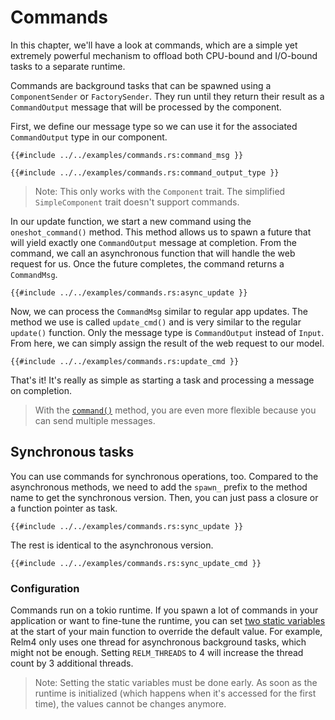 # Commands

In this chapter, we'll have a look at commands, which are a simple yet extremely powerful mechanism to offload both CPU-bound and I/O-bound tasks to a separate runtime.

Commands are background tasks that can be spawned using a `ComponentSender` or `FactorySender`.
They run until they return their result as a `CommandOutput` message that will be processed by the component.

First, we define our message type so we can use it for the associated `CommandOutput` type in our component.

```rust,no_run,noplayground
{{#include ../../examples/commands.rs:command_msg }}
```

```rust,no_run,noplayground
{{#include ../../examples/commands.rs:command_output_type }}
```

> Note: This only works with the `Component` trait.
> The simplified `SimpleComponent` trait doesn't support commands.

In our update function, we start a new command using the `oneshot_command()` method.
This method allows us to spawn a future that will yield exactly one `CommandOutput` message at completion.
From the command, we call an asynchronous function that will handle the web request for us.
Once the future completes, the command returns a `CommandMsg`.

```rust,no_run,noplayground
{{#include ../../examples/commands.rs:async_update }}
```

Now, we can process the `CommandMsg` similar to regular app updates.
The method we use is called `update_cmd()` and is very similar to the regular `update()` function.
Only the message type is `CommandOutput` instead of `Input`.
From here, we can simply assign the result of the web request to our model.

```rust,no_run,noplayground
{{#include ../../examples/commands.rs:update_cmd }}
```

That's it!
It's really as simple as starting a task and processing a message on completion.

> With the [`command()`](https://relm4.org/docs/next/relm4/prelude/struct.ComponentSender.html#method.command) method, you are even more flexible because you can send multiple messages.

## Synchronous tasks

You can use commands for synchronous operations, too.
Compared to the asynchronous methods, we need to add the `spawn_` prefix to the method name to get the synchronous version.
Then, you can just pass a closure or a function pointer as task.

```rust,no_run,noplayground
{{#include ../../examples/commands.rs:sync_update }}
```

The rest is identical to the asynchronous version.

```rust,no_run,noplayground
{{#include ../../examples/commands.rs:sync_update_cmd }}
```

### Configuration

Commands run on a tokio runtime.
If you spawn a lot of commands in your application or want to fine-tune the runtime, you can set [two static variables](https://relm4.org/docs/next/relm4/index.html#statics) at the start of your main function to override the default value.
For example, Relm4 only uses one thread for asynchronous background tasks, which might not be enough.
Setting `RELM_THREADS` to 4 will increase the thread count by 3 additional threads.

> Note: Setting the static variables must be done early.
> As soon as the runtime is initialized (which happens when it's accessed for the first time), the values cannot be changes anymore.
